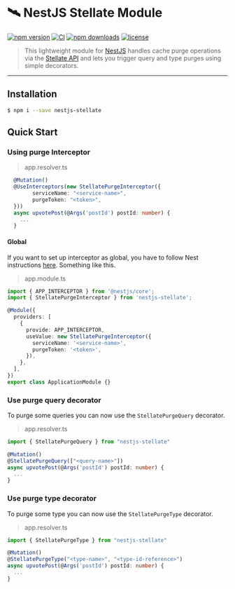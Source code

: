 # 🛰️ NestJS Stellate Module

[![npm version](https://img.shields.io/npm/v/nestjs-stellate.svg)](https://www.npmjs.com/package/nestjs-stellate)
[![CI](https://github.com/volbrene/githooks/actions/workflows/release.yml/badge.svg)](https://github.com/volbrene/githooks/actions)
[![npm downloads](https://img.shields.io/npm/dm/nestjs-stellate.svg)](https://www.npmjs.com/package/nestjs-stellate)
[![license](https://img.shields.io/npm/l/nestjs-stellate.svg)](https://www.npmjs.com/package/nestjs-stellate)

> This lightweight module for [NestJS](https://nestjs.com/) handles cache purge operations via the [Stellate API](https://stellate.io/) and lets you trigger query and type purges using simple decorators.

---

## Installation

```bash
$ npm i --save nestjs-stellate
```

## Quick Start

### Using purge Interceptor

> app.resolver.ts

```ts
  @Mutation()
  @UseInterceptors(new StellatePurgeInterceptor({
        serviceName: "<service-name>",
        purgeToken: "<token>",
  }))
  async upvotePost(@Args('postId') postId: number) {
    ...
  }
```

#### Global

If you want to set up interceptor as global, you have to follow Nest
instructions [here](https://docs.nestjs.com/interceptors). Something like
this.

> app.module.ts

```ts
import { APP_INTERCEPTOR } from '@nestjs/core';
import { StellatePurgeInterceptor } from 'nestjs-stellate';

@Module({
  providers: [
    {
      provide: APP_INTERCEPTOR,
      useValue: new StellatePurgeInterceptor({
        serviceName: '<service-name>',
        purgeToken: '<token>',
      }),
    },
  ],
})
export class ApplicationModule {}
```

### Use purge query decorator

To purge some queries you can now use the `StellatePurgeQuery` decorator.

> app.resolver.ts

```ts
import { StellatePurgeQuery } from "nestjs-stellate"

@Mutation()
@StellatePurgeQuery(["<query-name>"])
async upvotePost(@Args('postId') postId: number) {
  ...
}
```

### Use purge type decorator

To purge some type you can now use the `StellatePurgeType` decorator.

> app.resolver.ts

```ts
import { StellatePurgeType } from "nestjs-stellate"

@Mutation()
@StellatePurgeType("<type-name>", "<type-id-reference>")
async upvotePost(@Args('postId') postId: number) {
  ...
}
```
